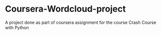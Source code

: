 # Coursera-Wordcloud-project
A project done as part of coursera assignment for the course Crash Course with Python
